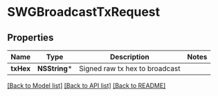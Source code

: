 # SWGBroadcastTxRequest

## Properties
Name | Type | Description | Notes
------------ | ------------- | ------------- | -------------
**txHex** | **NSString*** | Signed raw tx hex to broadcast | 

[[Back to Model list]](../README.md#documentation-for-models) [[Back to API list]](../README.md#documentation-for-api-endpoints) [[Back to README]](../README.md)


